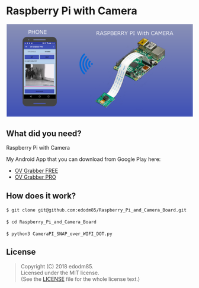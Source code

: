 # Raspberry Pi with Camera

![](Resources/OVwCameraPI.png)


## What did you need?

Raspberry Pi with Camera

My Android App that you can download from Google Play here:
* [OV Grabber FREE](https://play.google.com/store/apps/details?id=com.edodm85.ovgrabber.free)
* [OV Grabber PRO](https://play.google.com/store/apps/details?id=com.edodm85.ovgrabber.paid)

## How does it work?

 ```shell
$ git clone git@github.com:edodm85/Raspberry_Pi_and_Camera_Board.git

$ cd Raspberry_Pi_and_Camera_Board

$ python3 CameraPI_SNAP_over_WIFI_DOT.py
  ```

## License

> Copyright (C) 2018 edodm85.  
> Licensed under the MIT license.  
> (See the [LICENSE](https://github.com/edodm85/Raspberry_Pi_and_Camera_Board/blob/master/LICENSE) file for the whole license text.)
